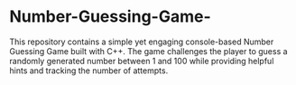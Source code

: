 # Number-Guessing-Game-
This repository contains a simple yet engaging console-based Number Guessing Game built with C++. The game challenges the player to guess a randomly generated number between 1 and 100 while providing helpful hints and tracking the number of attempts.
